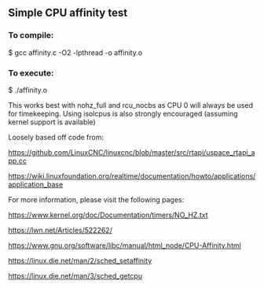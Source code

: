 ## Simple CPU affinity test

### To compile:

$ gcc affinity.c -O2 -lpthread -o affinity.o

### To execute:

$ ./affinity.o


This works best with nohz_full and rcu_nocbs as CPU 0 will always be used for timekeeping.
Using isolcpus is also strongly encouraged (assuming kernel support is available)

Loosely based off code from:

https://github.com/LinuxCNC/linuxcnc/blob/master/src/rtapi/uspace_rtapi_app.cc

https://wiki.linuxfoundation.org/realtime/documentation/howto/applications/application_base

For more information, please visit the following pages:

https://www.kernel.org/doc/Documentation/timers/NO_HZ.txt

https://lwn.net/Articles/522262/

https://www.gnu.org/software/libc/manual/html_node/CPU-Affinity.html

https://linux.die.net/man/2/sched_setaffinity

https://linux.die.net/man/3/sched_getcpu
